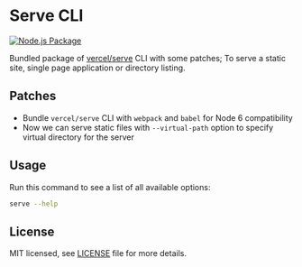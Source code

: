 # Serve CLI

[![Node.js Package](https://github.com/nthachus/serve-cli/actions/workflows/npm-publish.yml/badge.svg)](https://github.com/nthachus/serve-cli/actions/workflows/npm-publish.yml)

Bundled package of [vercel/serve](https://github.com/vercel/serve) CLI with some patches;
To serve a static site, single page application or directory listing.

## Patches

- Bundle `vercel/serve` CLI with `webpack` and `babel` for Node 6 compatibility
- Now we can serve static files with `--virtual-path` option to specify virtual directory for the server

## Usage

Run this command to see a list of all available options:

```bash
serve --help
```

## License

MIT licensed, see [LICENSE](LICENSE) file for more details.
